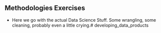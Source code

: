 ## Methodologies Exercises

- Here we go with the actual Data Science Stuff.  Some wrangling, some cleaning, probably even a little crying.# developing_data_products
